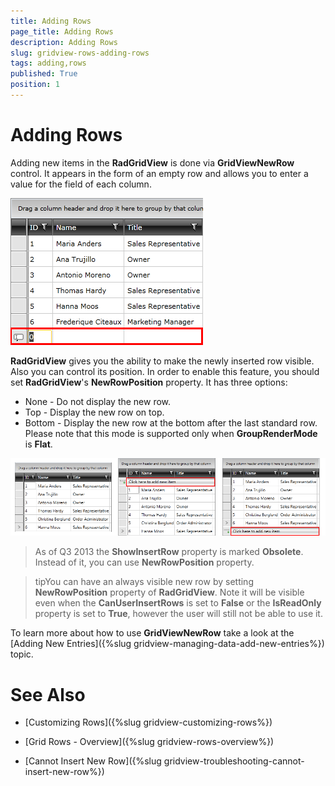 ```yaml
---
title: Adding Rows
page_title: Adding Rows
description: Adding Rows
slug: gridview-rows-adding-rows
tags: adding,rows
published: True
position: 1
---
```


# Adding Rows

Adding new items in the __RadGridView__ is done via __GridViewNewRow__ control. It appears in the form of an empty row and allows you to enter a value for the field of each column.

![](images/RadGridView_AddingNewRows_1.png)

__RadGridView__ gives you the ability to make the newly inserted row visible. Also you can control its position. In order to enable this feature, you should set __RadGridView__'s __NewRowPosition__ property. It has three options:
        
* None -  Do not display the new row.        
* Top - Display the new row on top.          
* Bottom - Display the new row at the bottom after the last standard row. Please note that this mode is supported only when __GroupRenderMode__ is __Flat__.
 
![Rad Grid View addingnewrows 03](images/RadGridView_addingnewrows_03.png)

> As of Q3 2013 the __ShowInsertRow__ property is marked __Obsolete__. Instead of it, you can use __NewRowPosition__ property.
        
>tipYou can have an always visible new row by setting __NewRowPosition__ property of __RadGridView__. Note it will be visible even when the __CanUserInsertRows__ is set to __False__ or the __IsReadOnly__ property is set to __True__, however the user will still not be able to use it.
        
To learn more about how to use __GridViewNewRow__ take a look at the [Adding New Entries]({%slug gridview-managing-data-add-new-entries%}) topic.
        
# See Also

 * [Customizing Rows]({%slug gridview-customizing-rows%})

 * [Grid Rows - Overview]({%slug gridview-rows-overview%})

 * [Cannot Insert New Row]({%slug gridview-troubleshooting-cannot-insert-new-row%})
